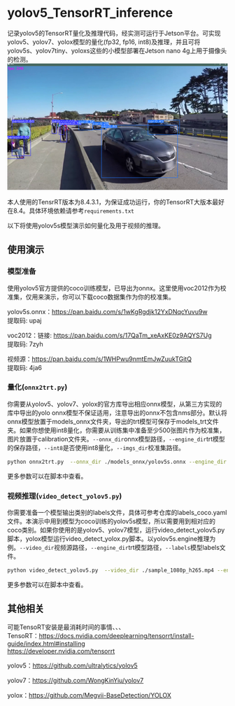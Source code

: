 # yolov5_TensorRT_inference
记录yolov5的TensorRT量化及推理代码，经实测可运行于Jetson平台。可实现yolov5、yolov7、yolox模型的量化(fp32, fp16, int8)及推理，并且可将yolov5s、yolov7tiny、yoloxs这些的小模型部署在Jetson nano 4g上用于摄像头的检测。  
![image](https://github.com/MadaoFY/yolov5_TensorRT_inference/blob/main/doc/yolov5s_det.png)  

本人使用的TensrRT版本为8.4.3.1，为保证成功运行，你的TensorRT大版本最好在8.4。具体环境依赖请参考```requirements.txt```

以下将使用yolov5s模型演示如何量化及用于视频的推理。

## 使用演示

### 模型准备
使用yolov5官方提供的coco训练模型，已导出为onnx。这里使用voc2012作为校准集，仅用来演示，你可以下载coco数据集作为你的校准集。

yolov5s.onnx：https://pan.baidu.com/s/1wKgRgdjk12YxDNqcYuvu9w  
提取码: upaj

voc2012：链接: https://pan.baidu.com/s/17QaTm_xeAxKE0z9AQYS7Ug  
提取码: 7zyh

视频源：https://pan.baidu.com/s/1WHPwu9nmtEmJwZuukTGitQ  
提取码: 4ja6

### 量化(```onnx2trt.py```)
你需要从yolov5、yolov7、yolox的官方库导出相应onnx模型，从第三方实现的库中导出的yolo onnx模型不保证适用，注意导出的onnx不包含nms部分。默认将onnx模型放置于models_onnx文件夹，导出的trt模型可保存于models_trt文件夹。如果你想使用int8量化，你需要从训练集中准备至少500张图片作为校准集，图片放置于calibration文件夹。```--onnx_dir```onnx模型路径，```--engine_dir```trt模型的保存路径，```--int8```是否使用int8量化，```--imgs_dir```校准集路径。
```bash
python onnx2trt.py  --onnx_dir ./models_onnx/yolov5s.onnx --engine_dir ./models_trt/yolov5s.engine --int8 True --imgs_dir ./calibration
```
更多参数可以在脚本中查看。


### 视频推理(```video_detect_yolov5.py```)
你需要准备一个模型输出类别的labels文件，具体可参考仓库的labels_coco.yaml文件。本演示中用到模型为coco训练的yolov5s模型，所以需要用到相对应的coco类别。如果你使用的是yolov5、yolov7模型，运行video_detect_yolov5.py脚本，yolox模型运行video_detect_yolox.py脚本。以yolov5s.engine推理为例。```--video_dir```视频源路径，```--engine_dir```trt模型路径，```--labels```模型labels文件。
```bash
python video_detect_yolov5.py  --video_dir ./sample_1080p_h265.mp4 --engine_dir ./models_trt/yolov5s.engine --labels ./labels_coco.yaml
```
更多参数可以在脚本中查看。

## 其他相关
可能TensoRT安装是最消耗时间的事情、、、  
TensoRT：https://docs.nvidia.com/deeplearning/tensorrt/install-guide/index.html#installing  
https://developer.nvidia.com/tensorrt

yolov5：https://github.com/ultralytics/yolov5

yolov7：https://github.com/WongKinYiu/yolov7

yolox：https://github.com/Megvii-BaseDetection/YOLOX
